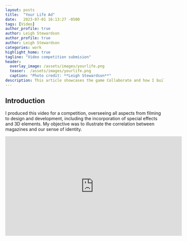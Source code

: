 ```yaml
---
layout: posts
title:  "Your Life Ad"
date:   2023-07-01 16:13:27 -0500
tags: [Video]
author_profile: true
author: Leigh Stewardson
author_profile: true
author: Leigh Stewardson
categories: work
highlight_home: true
tagline: "Video competition submision"
header:
  overlay_image: /assets/images/yourlife.png
  teaser:  /assets/images/yourlife.png
  caption: "Photo credit: **Leigh Stewardson**"
description: This article showcases the game Collaborate and how I build it.
---
```


## Introduction
I produced this video for a competition, overseeing all aspects from filming to design and development, including the incorporation of special effects and 3D elements. My objective was to illustrate the correlation between magazines and our sense of identity.

<iframe width="560" height="315" src="https://www.youtube.com/embed/OfBKDwCyi7w?si=U1O5vPJ_5yvMAufz" title="YouTube video player" frameborder="0" allow="accelerometer; autoplay; clipboard-write; encrypted-media; gyroscope; picture-in-picture; web-share" allowfullscreen></iframe>
